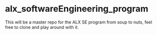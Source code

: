 # alx_softwareEngineering_program
This will be a master repo for the ALX SE program from soup to nuts, feel free to clone and play around with it.
